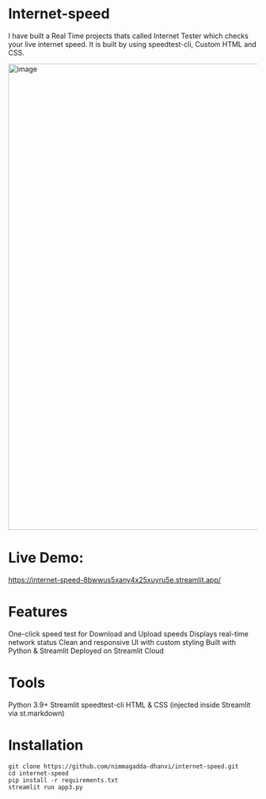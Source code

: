 # Internet-speed
I have built a Real Time projects thats called Internet Tester which checks your live internet speed.
It is built by using speedtest-cli, Custom HTML and CSS.

<img width="1920" height="940" alt="image" src="https://github.com/user-attachments/assets/5ab120ff-f143-48c6-86a6-1cb1a5663c48" />

# Live Demo:
https://internet-speed-8bwwus5xany4x25xuyru5e.streamlit.app/


# Features
One-click speed test for Download and Upload speeds
Displays real-time network status
Clean and responsive UI with custom styling
Built with Python & Streamlit
Deployed on Streamlit Cloud

# Tools 
Python 3.9+
Streamlit
speedtest-cli
HTML & CSS (injected inside Streamlit via st.markdown)

# Installation 
```
git clone https://github.com/nimmagadda-dhanvi/internet-speed.git
cd internet-speed
pip install -r requirements.txt
streamlit run app3.py
```
